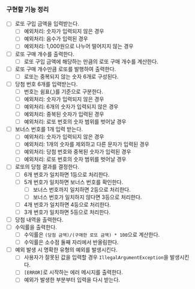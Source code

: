 ### 구현할 기능 정리

- [ ] 로또 구입 금액을 입력받는다.
    - [ ] 예외처리: 숫자가 입력되지 않은 경우
    - [ ] 예외처리: 음수가 입력된 경우
    - [ ] 예외처리: 1,000원으로 나누어 떨어지지 않는 경우
- [ ] 로또 구매 개수를 출력한다.
    - [ ] 로또 구입 금액에 해당하는 만큼의 로또 구매 개수를 계산한다.
- [ ] 로또 구매 개수만큼 로또를 발행하여 출력한다.
    - [ ] 로또는 중복되지 않는 숫자 6개로 구성된다.
- [ ] 당첨 번호 6개를 입력받는다.
    - [ ] 번호는 쉼표(,)를 기준으로 구분한다.
    - [ ] 예외처리: 숫자가 입력되지 않은 경우
    - [ ] 예외처리: 6개의 숫자가 입력되지 않은 경우
    - [ ] 예외처리: 중복된 숫자가 입력된 경우
    - [ ] 예외처리: 로또 번호의 숫자 범위를 벗어날 경우
- [ ] 보너스 번호를 1개 입력 받는다.
    - [ ] 예외처리: 숫자가 입력되지 않은 경우
    - [ ] 예외처리: 1개의 숫자를 제외하고 다른 문자가 입력된 경우
    - [ ] 예외처리: 당첨 번호와 중복된 숫자가 입력된 경우
    - [ ] 예외처리: 로또 번호의 숫자 범위를 벗어날 경우
- [ ] 로또의 당첨 결과를 결정한다.
    - [ ] 6개 번호가 일치하면 1등으로 처리한다.
    - [ ] 5개 번호가 일치하면 보너스 번호를 확인한다.
        - [ ] 보너스 번호까지 일치하면 2등으로 처리한다.
        - [ ] 보너스 번호가 일치하지 않다면 3등으로 처리한다.
    - [ ] 4개 번호가 일치하면 4등으로 처리한다.
    - [ ] 3개 번호가 일치하면 5등으로 처리한다.
- [ ] 당첨 내역을 출력한다.
- [ ] 수익률을 출력한다.
    - [ ] 수익률은 `(당첨 금액)/(구매한 로또 금액) * 100`으로 계산한다.
    - [ ] 수익률은 소수점 둘째 자리에서 반올림한다.
- [ ] 예외 발생 시 명확한 유형의 예외를 발생시킨다.
    - [ ] 사용자가 잘못된 값을 입력할 경우 `IllegalArgumentException`을 발생시킨다.
    - [ ] `[ERROR]`로 시작하는 에러 메시지를 출력한다.
    - [ ] 예외가 발생한 부분부터 입력을 다시 받는다.